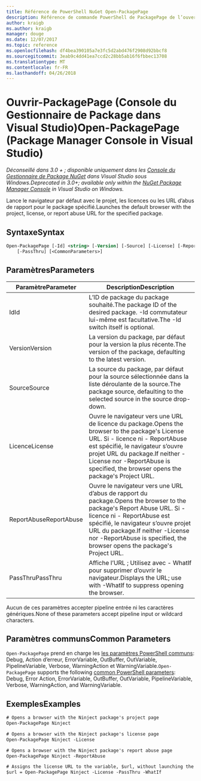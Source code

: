 ```yaml
---
title: Référence de PowerShell NuGet Open-PackagePage
description: Référence de commande PowerShell de PackagePage de l’ouverture de la Console du Gestionnaire de Package NuGet dans Visual Studio.
author: kraigb
ms.author: kraigb
manager: douge
ms.date: 12/07/2017
ms.topic: reference
ms.openlocfilehash: df4bea390105a7e3fc5d2abd476f2908d92bbcf8
ms.sourcegitcommit: 3eab9c4dd41ea7ccd2c28bb5ab16f6fbbec13708
ms.translationtype: MT
ms.contentlocale: fr-FR
ms.lasthandoff: 04/26/2018
---
```

# <a name="open-packagepage-package-manager-console-in-visual-studio"></a><span data-ttu-id="20f24-103">Ouvrir-PackagePage (Console du Gestionnaire de Package dans Visual Studio)</span><span class="sxs-lookup"><span data-stu-id="20f24-103">Open-PackagePage (Package Manager Console in Visual Studio)</span></span>

<span data-ttu-id="20f24-104">*Déconseillé dans 3.0 + ; disponible uniquement dans les [Console du Gestionnaire de Package NuGet](package-manager-console.md) dans Visual Studio sous Windows.*</span><span class="sxs-lookup"><span data-stu-id="20f24-104">*Deprecated in 3.0+; available only within the [NuGet Package Manager Console](package-manager-console.md) in Visual Studio on Windows.*</span></span>

<span data-ttu-id="20f24-105">Lance le navigateur par défaut avec le projet, les licences ou les URL d’abus de rapport pour le package spécifié.</span><span class="sxs-lookup"><span data-stu-id="20f24-105">Launches the default browser with the project, license, or report abuse URL for the specified package.</span></span>

## <a name="syntax"></a><span data-ttu-id="20f24-106">Syntaxe</span><span class="sxs-lookup"><span data-stu-id="20f24-106">Syntax</span></span>

```ps
Open-PackagePage [-Id] <string> [-Version] [-Source] [-License] [-ReportAbuse]
    [-PassThru] [<CommonParameters>]
```

## <a name="parameters"></a><span data-ttu-id="20f24-107">Paramètres</span><span class="sxs-lookup"><span data-stu-id="20f24-107">Parameters</span></span>

| <span data-ttu-id="20f24-108">Paramètre</span><span class="sxs-lookup"><span data-stu-id="20f24-108">Parameter</span></span> | <span data-ttu-id="20f24-109">Description</span><span class="sxs-lookup"><span data-stu-id="20f24-109">Description</span></span> |
| --- | --- |
| <span data-ttu-id="20f24-110">Id</span><span class="sxs-lookup"><span data-stu-id="20f24-110">Id</span></span> | <span data-ttu-id="20f24-111">L’ID de package du package souhaité.</span><span class="sxs-lookup"><span data-stu-id="20f24-111">The package ID of the desired package.</span></span> <span data-ttu-id="20f24-112">-Id commutateur lui-même est facultative.</span><span class="sxs-lookup"><span data-stu-id="20f24-112">The -Id switch itself is optional.</span></span> |
| <span data-ttu-id="20f24-113">Version</span><span class="sxs-lookup"><span data-stu-id="20f24-113">Version</span></span> | <span data-ttu-id="20f24-114">La version du package, par défaut pour la version la plus récente.</span><span class="sxs-lookup"><span data-stu-id="20f24-114">The version of the package, defaulting to the latest version.</span></span> |
| <span data-ttu-id="20f24-115">Source</span><span class="sxs-lookup"><span data-stu-id="20f24-115">Source</span></span> | <span data-ttu-id="20f24-116">La source du package, par défaut pour la source sélectionnée dans la liste déroulante de la source.</span><span class="sxs-lookup"><span data-stu-id="20f24-116">The package source, defaulting to the selected source in the source drop-down.</span></span> |
| <span data-ttu-id="20f24-117">Licence</span><span class="sxs-lookup"><span data-stu-id="20f24-117">License</span></span> | <span data-ttu-id="20f24-118">Ouvre le navigateur vers une URL de licence du package.</span><span class="sxs-lookup"><span data-stu-id="20f24-118">Opens the browser to the package's License URL.</span></span> <span data-ttu-id="20f24-119">Si - licence ni - ReportAbuse est spécifié, le navigateur s’ouvre projet URL du package.</span><span class="sxs-lookup"><span data-stu-id="20f24-119">If neither -License nor -ReportAbuse is specified, the browser opens the package's Project URL.</span></span> |
| <span data-ttu-id="20f24-120">ReportAbuse</span><span class="sxs-lookup"><span data-stu-id="20f24-120">ReportAbuse</span></span> | <span data-ttu-id="20f24-121">Ouvre le navigateur vers une URL d’abus de rapport du package.</span><span class="sxs-lookup"><span data-stu-id="20f24-121">Opens the browser to the package's Report Abuse URL.</span></span> <span data-ttu-id="20f24-122">Si - licence ni - ReportAbuse est spécifié, le navigateur s’ouvre projet URL du package.</span><span class="sxs-lookup"><span data-stu-id="20f24-122">If neither -License nor -ReportAbuse is specified, the browser opens the package's Project URL.</span></span> |
| <span data-ttu-id="20f24-123">PassThru</span><span class="sxs-lookup"><span data-stu-id="20f24-123">PassThru</span></span> | <span data-ttu-id="20f24-124">Affiche l’URL ; Utilisez avec - WhatIf pour supprimer d’ouvrir le navigateur.</span><span class="sxs-lookup"><span data-stu-id="20f24-124">Displays the URL; use with -WhatIf to suppress opening the browser.</span></span> |

<span data-ttu-id="20f24-125">Aucun de ces paramètres accepter pipeline entrée ni les caractères génériques.</span><span class="sxs-lookup"><span data-stu-id="20f24-125">None of these parameters accept pipeline input or wildcard characters.</span></span>

## <a name="common-parameters"></a><span data-ttu-id="20f24-126">Paramètres communs</span><span class="sxs-lookup"><span data-stu-id="20f24-126">Common Parameters</span></span>

<span data-ttu-id="20f24-127">`Open-PackagePage` prend en charge les [les paramètres PowerShell communs](http://go.microsoft.com/fwlink/?LinkID=113216): Debug, Action d’erreur, ErrorVariable, OutBuffer, OutVariable, PipelineVariable, Verbose, WarningAction et WarningVariable.</span><span class="sxs-lookup"><span data-stu-id="20f24-127">`Open-PackagePage` supports the following [common PowerShell parameters](http://go.microsoft.com/fwlink/?LinkID=113216): Debug, Error Action, ErrorVariable, OutBuffer, OutVariable, PipelineVariable, Verbose, WarningAction, and WarningVariable.</span></span>

## <a name="examples"></a><span data-ttu-id="20f24-128">Exemples</span><span class="sxs-lookup"><span data-stu-id="20f24-128">Examples</span></span>

```ps
# Opens a browser with the Ninject package's project page
Open-PackagePage Ninject

# Opens a browser with the Ninject package's license page
Open-PackagePage Ninject -License

# Opens a browser with the Ninject package's report abuse page  
Open-PackagePage Ninject -ReportAbuse

# Assigns the license URL to the variable, $url, without launching the browser
$url = Open-PackagePage Ninject -License -PassThru -WhatIf
```